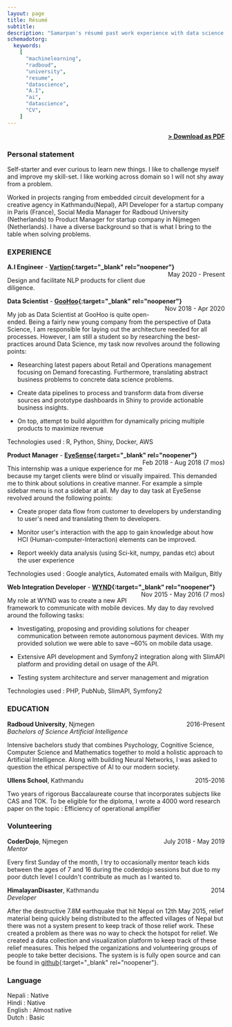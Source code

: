 ```yaml
---
layout: page
title: Résumé
subtitle:
description: "Samarpan's résumé past work experience with data science and A.I technology and academic life."
schemadotorg:
  keywords:
    [
      "machinelearning",
      "radboud",
      "university",
      "resume",
      "datascience",
      "A.I",
      "ai",
      "datascience",
      "CV",
    ]
---
```


<span style="float: right; "><a href="{{ '/assets/SamarpanRai_CV.pdf' | prepend: site.baseurl }}"><strong>> Download as PDF</strong></a> </span>
<br>

### Personal statement

Self-starter and ever curious to learn new things. I like to challenge myself and improve my skill-set. I like working across domain so I will not shy away from a problem.

Worked in projects ranging from embedded circuit development for a creative agency in Kathmandu(Nepal), API Developer for a startup company in Paris (France), Social Media Manager for Radboud University (Netherlands) to Product Manager for startup company in Nijmegen (Netherlands). I have a diverse background so that is what I bring to the table when solving problems.

### EXPERIENCE

**A.I Engineer** - **[Vartion](https://vartion.com/){:target="\_blank" rel="noopener"}** <span style="float: right; ">May 2020 - Present </span>

Design and facilitate NLP products for client due diligence.

**Data Scientist** - **[GooHoo](https://www.goohoo.nl/){:target="\_blank" rel="noopener"}** <span style="float: right; ">Nov 2018 - Apr 2020</span>

My job as Data Scientist at GooHoo is quite open-ended. Being a fairly new young company from the perspective of Data Science, I am responsible for laying out the architecture needed for all processes. However, I am still a student so by researching the best-practices around Data Science, my task now revolves around the following points:

- Researching latest papers about Retail and Operations management focusing on Demand forecasting. Furthermore, translating abstract business problems to concrete data science problems.

- Create data pipelines to process and transform data from diverse sources and prototype dashboards in Shiny to provide actionable business insights.

- On top, attempt to build algorithm for dynamically pricing multiple products to maximize revenue

Technologies used : R, Python, Shiny, Docker, AWS

**Product Manager** - **[EyeSense](https://www.eye-sense.com/){:target="\_blank" rel="noopener"}** <span style="float: right; ">Feb 2018 - Aug 2018 (7 mos)</span>

This internship was a unique experience for me because my target clients were blind or visually impaired. This demanded me to think about solutions in creative manner. For example a simple sidebar menu is not a sidebar at all. My day to day task at EyeSense revolved around the following points:

- Create proper data flow from customer to developers by understanding to user's need and translating them to developers.

- Monitor user's interaction with the app to gain knowledge about how HCI (Human-computer-Interaction) elements can be improved.

- Report weekly data analysis (using Sci-kit, numpy, pandas etc) about the user experience

Technologies used : Google analytics, Automated emails with Mailgun, Bitly

**Web Integration Developer** - **[WYND](https://www.wynd.eu/){:target="\_blank" rel="noopener"}** <span style="float: right; ">Nov 2015 - May 2016 (7 mos)</span>

My role at WYND was to create a new API framework to communicate with mobile devices. My day to day revolved around the following tasks:

- Investigating, proposing and providing solutions for cheaper communication between remote autonomous payment devices. With my provided solution we were able to save ~60% on mobile data usage.

- Extensive API development and Symfony2 integration along with SlimAPI platform and providing detail on usage of the API.

- Testing system architecture and server management and migration

Technologies used : PHP, PubNub, SlimAPI, Symfony2

### EDUCATION

**Radboud University**, Njmegen <span style="float: right; ">2016-Present</span> <br />
_Bachelors of Science Artificial Intelligence_

Intensive bachelors study that combines Psychology, Cognitive Science, Computer Science and Mathematics together to mold a holistic approach to Artificial Intelligence. Along with building Neural Networks, I was asked to question the ethical perspective of AI to our modern society.

**Ullens School**, Kathmandu <span style="float: right; ">2015-2016</span>

Two years of rigorous Baccalaureate course that incorporates subjects like CAS and TOK. To be eligible for the diploma, I wrote a 4000 word research paper on the topic : Efficiency of operational amplifier

### Volunteering

**CoderDojo**, Njmegen <span style="float: right; ">July 2018 - May 2019</span> <br />
_Mentor_

Every first Sunday of the month, I try to occasionally mentor teach kids between the ages of 7 and 16 during the coderdojo sessions but due to my poor dutch level I couldn't contribute as much as I wanted to.

**HimalayanDisaster**, Kathmandu <span style="float: right; ">2014</span> <br />
_Developer_

After the destructive 7.8M earthquake that hit Nepal on 12th May 2015, relief material being quickly being distributed to the affected villages of Nepal but there was not a system present to keep track of those relief work. These created a problem as there was no way to check the hotspot for relief.
We created a data collection and visualization platform to keep track of these relief measures. This helped the organizations and volunteering groups of people to take better decisions.
The system is is fully open source and can be found in [github](https://github.com/mshrestha/himalayandisaster){:target="\_blank" rel="noopener"}.

### Language

Nepali : Native <br />
Hindi : Native <br />
English : Almost native <br />
Dutch : Basic <br />
